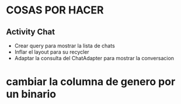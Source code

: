 # COSAS POR HACER
## Activity Chat
- Crear query para mostrar la lista de chats
- Inflar el layout para su recycler
- Adaptar la consulta del ChatAdapter para mostrar la conversacion

# cambiar la columna de genero por un binario

